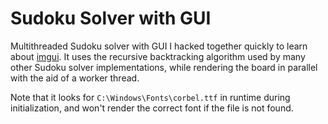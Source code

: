 # Sudoku Solver with GUI
Multithreaded Sudoku solver with GUI I hacked together quickly to learn about [imgui](https://github.com/ocornut/imgui).
It uses the recursive backtracking algorithm used by many other Sudoku solver implementations, while rendering the board in parallel with the aid of a worker thread.

Note that it looks for `C:\Windows\Fonts\corbel.ttf` in runtime during initialization, and won't render the correct font if the file is not found.
